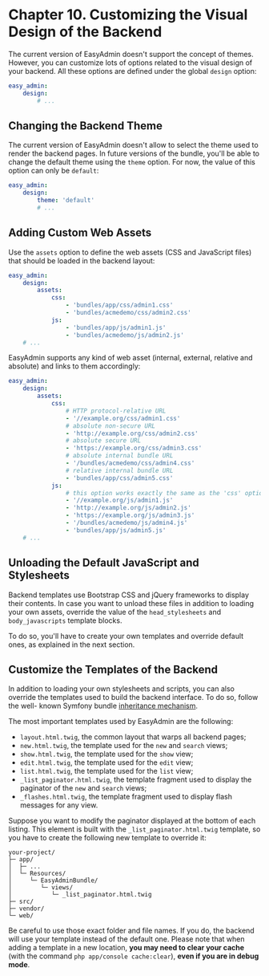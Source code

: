 Chapter 10. Customizing the Visual Design of the Backend
========================================================

The current version of EasyAdmin doesn't support the concept of themes.
However, you can customize lots of options related to the visual design of your
backend. All these options are defined under the global `design` option:

```yaml
easy_admin:
    design:
        # ...
```

Changing the Backend Theme
--------------------------

The current version of EasyAdmin doesn't allow to select the theme used to
render the backend pages. In future versions of the bundle, you'll be able to
change the default theme using the `theme` option. For now, the value of this
option can only be `default`:

```yaml
easy_admin:
    design:
        theme: 'default'
        # ...
```

Adding Custom Web Assets
------------------------

Use the `assets` option to define the web assets (CSS and JavaScript files)
that should be loaded in the backend layout:

```yaml
easy_admin:
    design:
        assets:
            css:
                - 'bundles/app/css/admin1.css'
                - 'bundles/acmedemo/css/admin2.css'
            js:
                - 'bundles/app/js/admin1.js'
                - 'bundles/acmedemo/js/admin2.js'
    # ...
```

EasyAdmin supports any kind of web asset (internal, external, relative and
absolute) and links to them accordingly:

```yaml
easy_admin:
    design:
        assets:
            css:
                # HTTP protocol-relative URL
                - '//example.org/css/admin1.css'
                # absolute non-secure URL
                - 'http://example.org/css/admin2.css'
                # absolute secure URL
                - 'https://example.org/css/admin3.css'
                # absolute internal bundle URL
                - '/bundles/acmedemo/css/admin4.css'
                # relative internal bundle URL
                - 'bundles/app/css/admin5.css'
            js:
                # this option works exactly the same as the 'css' option
                - '//example.org/js/admin1.js'
                - 'http://example.org/js/admin2.js'
                - 'https://example.org/js/admin3.js'
                - '/bundles/acmedemo/js/admin4.js'
                - 'bundles/app/js/admin5.js'
    # ...
```

Unloading the Default JavaScript and Stylesheets
------------------------------------------------

Backend templates use Bootstrap CSS and jQuery frameworks to display their
contents. In case you want to unload these files in addition to loading your
own assets, override the value of the `head_stylesheets` and `body_javascripts`
template blocks.

To do so, you'll have to create your own templates and override default ones,
as explained in the next section.

Customize the Templates of the Backend
--------------------------------------

In addition to loading your own stylesheets and scripts, you can also override
the templates used to build the backend interface. To do so, follow the well-
known Symfony bundle [inheritance mechanism](http://symfony.com/doc/current/book/templating.html#overriding-bundle-templates).

The most important templates used by EasyAdmin are the following:

  * `layout.html.twig`, the common layout that warps all backend pages;
  * `new.html.twig`, the template used for the `new` and `search` views;
  * `show.html.twig`, the template used for the `show` view;
  * `edit.html.twig`, the template used for the `edit` view;
  * `list.html.twig`, the template used for the `list` view;
  * `_list_paginator.html.twig`, the template fragment used to display the
    paginator of the `new` and `search` views;
  * `_flashes.html.twig`, the template fragment used to display flash messages
    for any view.

Suppose you want to modify the paginator displayed at the bottom of each
listing. This element is built with the `_list_paginator.html.twig` template,
so you have to create the following new template to override it:

```
your-project/
├─ app/
│  ├─ ...
│  └─ Resources/
│     └─ EasyAdminBundle/
│        └─ views/
│           └─ _list_paginator.html.twig
├─ src/
├─ vendor/
└─ web/
```

Be careful to use those exact folder and file names. If you do, the backend
will use your template instead of the default one. Please note that when
adding a template in a new location, **you may need to clear your cache** (with
the command `php app/console cache:clear`), **even if you are in debug mode**.
